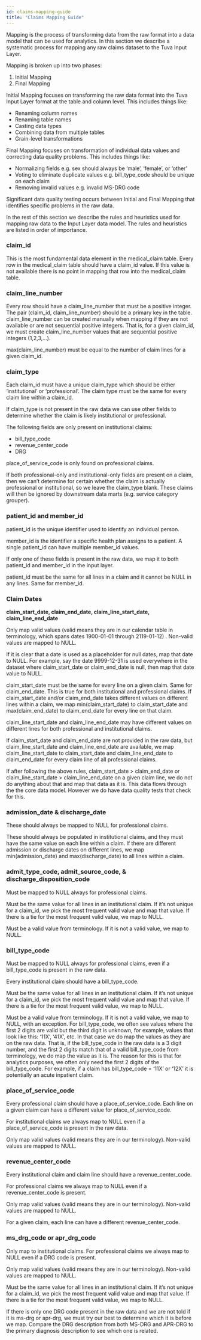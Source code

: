 ```yaml
---
id: claims-mapping-guide
title: "Claims Mapping Guide"
---
```


Mapping is the process of transforming data from the raw format into a data model that can be used for analytics.  In this section we describe a systematic process for mapping any raw claims dataset to the Tuva Input Layer.  

Mapping is broken up into two phases:

1. Initial Mapping
2. Final Mapping

Initial Mapping focuses on transforming the raw data format into the Tuva Input Layer format at the table and column level.  This includes things like:

- Renaming column names
- Renaming table names
- Casting data types
- Combining data from multiple tables
- Grain-level transformations

Final Mapping focuses on transformation of individual data values and correcting data quality problems.  This includes things like:

- Normalizing fields e.g. sex should always be ‘male’, ‘female’, or ‘other’
- Voting to eliminate duplicate values e.g. bill_type_code should be unique on each claim
- Removing invalid values e.g. invalid MS-DRG code

Significant data quality testing occurs between Initial and Final Mapping that identifies specific problems in the raw data.

In the rest of this section we describe the rules and heuristics used for mapping raw data to the Input Layer data model.  The rules and heuristics are listed in order of importance.

### **claim_id**

This is the most fundamental data element in the medical_claim table. Every row in the medical_claim table should have a claim_id value. If this value is not available there is no point in mapping that row into the medical_claim table.

### **claim_line_number**

Every row should have a claim_line_number that must be a positive integer. The pair (claim_id, claim_line_number) should be a primary key in the table. claim_line_number can be created manually when mapping if they are not available or are not sequential positive integers. That is, for a given claim_id, we must create claim_line_number values that are sequential positive integers (1,2,3,…). 

max(claim_line_number) must be equal to the number of claim lines for a given claim_id.

### **claim_type**

Each claim_id must have a unique claim_type which should be either ‘institutional’ or ‘professional’. The claim type must be the same for every claim line within a claim_id.

If claim_type is not present in the raw data we can use other fields to determine whether the claim is likely institutional or professional.

The following fields are only present on institutional claims:

- bill_type_code
- revenue_center_code
- DRG

place_of_service_code is only found on professional claims.

If both professional-only and institutional-only fields are present on a claim, then we can’t determine for certain whether the claim is actually professional or institutional, so we leave the claim_type blank.  These claims will then be ignored by downstream data marts (e.g. service category grouper).

### **patient_id** and **member_id**

patient_id is the unique identifier used to identify an individual person.

member_id is the identifier a specific health plan assigns to a patient.  A single patient_id can have multiple member_id values. 

If only one of these fields is present in the raw data, we map it to both patient_id and member_id in the input layer.

patient_id must be the same for all lines in a claim and it cannot be NULL in any lines. Same for member_id. 

### Claim Dates

**claim_start_date, claim_end_date, claim_line_start_date, claim_line_end_date**

Only map valid values (valid means they are in our calendar table in terminology, which spans dates 1900-01-01 through 2119-01-12) . Non-valid values are mapped to NULL. 

If it is clear that a date is used as a placeholder for null dates, map that date to NULL. For example, say the date 9999-12-31 is used everywhere in the dataset where claim_start_date or claim_end_date is null, then map that date value to NULL.

claim_start_date must be the same for every line on a given claim.  Same for claim_end_date.  This is true for both institutional and professional claims.  If claim_start_date and/or claim_end_date takes different values on different lines within a claim, we map min(claim_start_date) to claim_start_date and max(claim_end_date) to claim_end_date for every line on that claim.

claim_line_start_date and claim_line_end_date may have different values on different lines for both professional and institutional claims. 

If claim_start_date and claim_end_date are not provided in the raw data, but claim_line_start_date and claim_line_end_date are available, we map claim_line_start_date to claim_start_date and claim_line_end_date to claim_end_date for every claim line of all professional claims.

If after following the above rules, claim_start_date > claim_end_date or claim_line_start_date > claim_line_end_date on a given claim line, we do not do anything about that and map that data as it is.  This data flows through the the core data model.  However we do have data quality tests that check for this.

### **admission_date** & **discharge_date**

These should always be mapped to NULL for professional claims.

These should always be populated in institutional claims, and they must have the same value on each line within a claim. If there are different admission or discharge dates on different lines, we map min(admission_date) and max(discharge_date) to all lines within a claim.

### **admit_type_code, admit_source_code,** & **discharge_disposition_code**

Must be mapped to NULL always for professional claims.

Must be the same value for all lines in an institutional claim. If it’s not unique for a claim_id, we pick the most frequent valid value and map that value. If there is a tie for the most frequent valid value, we map to NULL.

Must be a valid value from terminology. If it is not a valid value, we map to NULL.

### **bill_type_code**

Must be mapped to NULL always for professional claims, even if a bill_type_code is present in the raw data.

Every institutional claim should have a bill_type_code.

Must be the same value for all lines in an institutional claim. If it’s not unique for a claim_id, we pick the most frequent valid value and map that value. If there is a tie for the most frequent valid value, we map to NULL.

Must be a valid value from terminology. If it is not a valid value, we map to NULL, with an exception. For bill_type_code, we often see values where the first 2 digits are valid but the third digit is unknown, for example, values that look like this: ‘11X’, ‘41X’, etc. In that case we do map the values as they are on the raw data. That is, if the bill_type_code in the raw data is a 3 digit number, and the first 2 digits match that of a valid bill_type_code from terminology, we do map the value as it is. The reason for this is that for analytics purposes, we often only need the first 2 digits of the bill_type_code. For example, if a claim has bill_type_code = ‘11X’ or ‘12X’ it is potentially an acute inpatient claim.

### **place_of_service_code**

Every professional claim should have a place_of_service_code.  Each line on a given claim can have a different value for place_of_service_code.

For institutional claims we always map to NULL even if a place_of_service_code is present in the raw data.

Only map valid values (valid means they are in our terminology). Non-valid values are mapped to NULL.

### **revenue_center_code**

Every institutional claim and claim line should have a revenue_center_code.

For professional claims we always map to NULL even if a revenue_center_code is present.

Only map valid values (valid means they are in our terminology). Non-valid values are mapped to NULL.

For a given claim, each line can have a different revenue_center_code.

### **ms_drg_code** or **apr_drg_code**

Only map to institutional claims. For professional claims we always map to NULL even if a DRG code is present.

Only map valid values (valid means they are in our terminology). Non-valid values are mapped to NULL.

Must be the same value for all lines in an institutional claim. If it’s not unique for a claim_id, we pick the most frequent valid value and map that value. If there is a tie for the most frequent valid value, we map to NULL.

If there is only one DRG code present in the raw data and we are not told if it is ms-drg or apr-drg, we must try our best to determine which it is before we map. Compare the DRG description from both MS-DRG and APR-DRG to the primary diagnosis description to see which one is related.